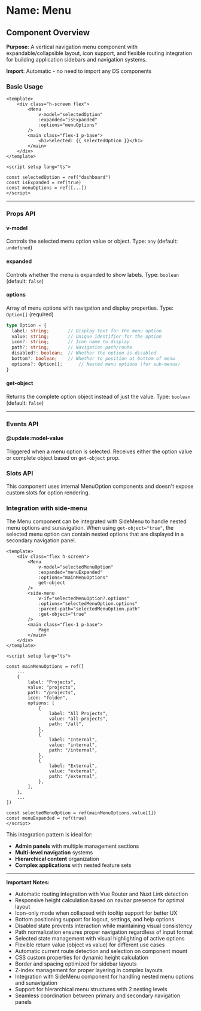 # Name: Menu
## Component Overview

**Purpose**: A vertical navigation menu component with expandable/collapsible layout, icon support, and flexible routing integration for building application sidebars and navigation systems.

**Import**: Automatic - no need to import any DS components

### Basic Usage

```vue
<template>
    <div class="h-screen flex">
        <Menu 
            v-model="selectedOption"
            :expanded="isExpanded"
            :options="menuOptions"
        />
        <main class="flex-1 p-base">
            <h1>Selected: {{ selectedOption }}</h1>
        </main>
    </div>
</template>

<script setup lang="ts">

const selectedOption = ref("dashboard")
const isExpanded = ref(true)
const menuOptions = ref([...])
</script>
```

---

### Props API

#### v-model
Controls the selected menu option value or object. Type: `any` (default: `undefined`)

#### expanded
Controls whether the menu is expanded to show labels. Type: `boolean` (default: `false`)

#### options
Array of menu options with navigation and display properties. Type: `Option[]` (required)

```typescript
type Option = {
  label: string;       // Display text for the menu option
  value: string;       // Unique identifier for the option
  icon?: string;       // Icon name to display
  path?: string;       // Navigation path/route
  disabled?: boolean;  // Whether the option is disabled
  bottom?: boolean;    // Whether to position at bottom of menu
  options?: Option[];      // Nested menu options (for sub-menus)
}
```

#### get-object
Returns the complete option object instead of just the value. Type: `boolean` (default: `false`)

---

### Events API

#### @update:model-value
Triggered when a menu option is selected. Receives either the option value or complete object based on `get-object` prop.

### Slots API

This component uses internal MenuOption components and doesn't expose custom slots for option rendering.

### Integration with side-menu

The Menu component can be integrated with SideMenu to handle nested menu options and sunavigation. When using `get-object="true"`, the selected menu option can contain nested options that are displayed in a secondary navigation panel.

```vue
<template>
    <div class="flex h-screen">
        <Menu 
            v-model="selectedMenuOption"
            :expanded="menuExpanded"
            :options="mainMenuOptions"
            get-object
        />
        <side-menu
            v-if="selectedMenuOption?.options"
            :options="selectedMenuOption.options"
            :parent-path="selectedMenuOption.path"
            :get-object="true"
        />
        <main class="flex-1 p-base">
            Page
        </main>
    </div>
</template>

<script setup lang="ts">

const mainMenuOptions = ref([
    ...
    {
        label: "Projects",
        value: "projects",
        path: "/projects",
        icon: "folder",
        options: [
            {
                label: "All Projects",
                value: "all-projects",
                path: "/all",
            },
            {
                label: "Internal",
                value: "internal",
                path: "/internal",
            },
            {
                label: "External",
                value: "external",
                path: "/external",
            },
        ],
    },
    ...
])

const selectedMenuOption = ref(mainMenuOptions.value[1])
const menuExpanded = ref(true)
</script>
```

This integration pattern is ideal for:
- **Admin panels** with multiple management sections
- **Multi-level navigation** systems
- **Hierarchical content** organization
- **Complex applications** with nested feature sets

---

**Important Notes:**
- Automatic routing integration with Vue Router and Nuxt Link detection
- Responsive height calculation based on navbar presence for optimal layout
- Icon-only mode when collapsed with tooltip support for better UX
- Bottom positioning support for logout, settings, and help options
- Disabled state prevents interaction while maintaining visual consistency
- Path normalization ensures proper navigation regardless of input format
- Selected state management with visual highlighting of active options
- Flexible return value (object vs value) for different use cases
- Automatic current route detection and selection on component mount
- CSS custom properties for dynamic height calculation
- Border and spacing optimized for sidebar layouts
- Z-index management for proper layering in complex layouts
- Integration with SideMenu component for handling nested menu options and sunavigation
- Support for hierarchical menu structures with 2 nesting levels
- Seamless coordination between primary and secondary navigation panels